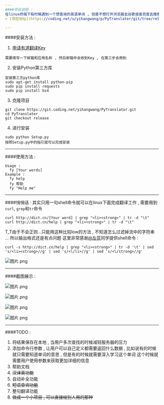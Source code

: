 ```yaml
---
####项目说明 : 
在linux终端下有时候遇到一个想查询的英语单词 , 但是不想打开浏览器去谷歌或者百度去搜索 , 因此就写了这个基于爬虫的单词翻译工具 , 实现原理很简单 , 基本开发已经完成 ,总共有三个分支 , 分别对应 : 爬虫/BaiduAPI/YoudaoAPI , 感觉在有时候读代码变量命名不太懂的时候还是挺有用的 , 毕竟比打开浏览器去访问翻译网站方便多了
> [项目地址](https://coding.net/u/yihangwang/p/PyTranslater/git/tree/release/) 有兴趣的小伙伴儿咱们可以一起写  : D

---
```

####安装方法 :
1. [申请有道翻译Key](http://fanyi.youdao.com/openapi?path=data-mode)
```
需要填写一下邮箱和应用名称 , 然后邮箱中会收到Key , 在第三步会用到
```
2. 安装Python第三方库
```
安装第三方python库
sudo apt-get install python-pip
sudo pip install requests
sudo pip install bs4
``` 
3. 克隆项目
```
git clone https://git.coding.net/yihangwang/PyTranslator.git
cd PyTranslater
git checkout release
```
4. 进行安装 
```
sudo python Setup.py
按照Setup.py中的指引就可以完成安装
```

---
####使用方法 : 
```
Usage : 
  fy [Your words]
Example : 
  fy help
  fy 帮助
  fy "Help me"
```

---
####悄悄话 : 
其实只用一句shell命令就可以在linux下面完成翻译工作 , 需要用到`curl`, `grep`和`tr`命令
```
curl http://dict.cn/[Your word] | grep "<li><strong>" | tr -d "\t"
curl http://dict.cn/help | grep "<li><strong>" | tr -d "\t"
```
T_T由于不会正则...只能用这种比较low的方法 , 不知道怎么过滤掉流中的字符串 ... 所以输出格式还是有点问题
这里非常感谢[@左蓝](http://www.jianshu.com/users/e213f00c7c35/latest_articles)同学提供shell命令 : 
```
curl -s http://dict.cn/help | grep "<li><strong>" | tr -d '\t' | sed 's/<li><strong>//g' | sed 's/<\/li>//g' | sed 's/<\/strong>//g'
```
![图片.png](http://upload-images.jianshu.io/upload_images/2355077-271f0edb26b25e17.png?imageMogr2/auto-orient/strip%7CimageView2/2/w/1240)

---
####截图展示 : 


![图片.png](http://upload-images.jianshu.io/upload_images/2355077-26cb4d31660ae23c.png?imageMogr2/auto-orient/strip%7CimageView2/2/w/1240)


![图片.png](http://upload-images.jianshu.io/upload_images/2355077-9c0aaf176c4441c2.png?imageMogr2/auto-orient/strip%7CimageView2/2/w/1240)


![图片.png](http://upload-images.jianshu.io/upload_images/2355077-b1a79158330dde7b.png?imageMogr2/auto-orient/strip%7CimageView2/2/w/1240)

![图片.png](http://upload-images.jianshu.io/upload_images/2355077-d8de60ee15ef2348.png?imageMogr2/auto-orient/strip%7CimageView2/2/w/1240)

---
####TODO : 
> 
1. 将结果保存在本地 , 当用户多次查找的时候减轻服务器的压力
2. 添加命令行参数 , 让用户可以自己定义都需要返回什么数据 , 
   比如说有的时候就只需要知道单词的意思 , 但是有的时候就需要深入学习这个单词
   这个时候就需要用户使用参数来获取更加详细的信息
3. 帮助文档
4. ~~汉译英功能~~
5. 自动补全功能
6. ~~短语查询功能~~
7. 整句翻译功能
5. ~~做成一个小项目 , 可以直接给别人用的那种~~
